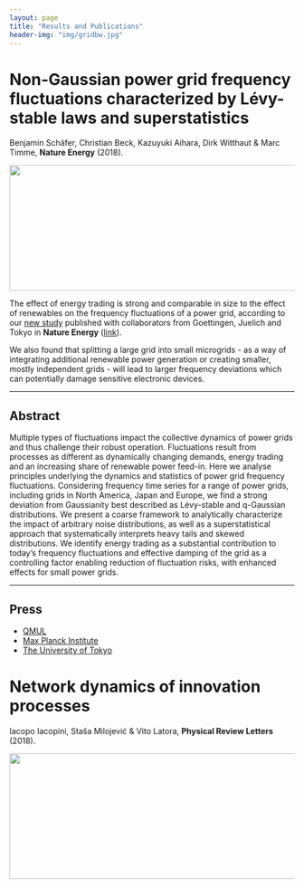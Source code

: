 ```yaml
---
layout: page
title: "Results and Publications"
header-img: "img/gridbw.jpg"
---
```


# Non-Gaussian power grid frequency fluctuations characterized by Lévy-stable laws and superstatistics
Benjamin Schäfer, Christian Beck, Kazuyuki Aihara, Dirk Witthaut & Marc Timme, **Nature Energy** (2018).

<div style="float:center;">
    <img src="https://iaciac.github.io/lobanet/img/GBFrequencyFluctuations.jpg" width="695" style="float:center;" height="222"/>
</div> 

The effect of energy trading is strong and comparable in size to the effect of renewables on the frequency fluctuations of a power grid, according to our [new study](https://www.nature.com/articles/s41560-017-0058-z) published with collaborators from Goettingen, Juelich and Tokyo in **Nature Energy** ([link](https://www.nature.com/articles/s41560-017-0058-z)).

We also found that splitting a large grid into small microgrids - as a way of integrating additional renewable power generation or creating smaller, mostly independent grids - will lead to larger frequency deviations which can potentially damage sensitive electronic devices.

---
## Abstract

Multiple types of fluctuations impact the collective dynamics of power grids and thus challenge their robust operation. Fluctuations result from processes as different as dynamically changing demands, energy trading and an increasing share of renewable power feed-in. Here we analyse principles underlying the dynamics and statistics of power grid frequency fluctuations. Considering frequency time series for a range of power grids, including grids in North America, Japan and Europe, we find a strong deviation from Gaussianity best described as Lévy-stable and q-Gaussian distributions. We present a coarse framework to analytically characterize the impact of arbitrary noise distributions, as well as a superstatistical approach that systematically interprets heavy tails and skewed distributions. We identify energy trading as a substantial contribution to today’s frequency fluctuations and effective damping of the grid as a controlling factor enabling reduction of fluctuation risks, with enhanced effects for small power grids.

---

## Press 

+ [QMUL](http://www.qmul.ac.uk/media/news/2018/se/impact-of-renewables-and-trading-on-power-grid-frequency-fluctuations.html)
+ [Max Planck Institute](https://www.ds.mpg.de/3175148/180108-pm-netzwerke)
+ [The University of Tokyo](https://iaciac.github.io/lobanet/docs/press-release-japan.pdf)


# Network dynamics of innovation processes
Iacopo Iacopini, Staša Milojević & Vito Latora, **Physical Review Letters** (2018).

<div style="float:center;">
    <img src="https://iaciac.github.io/lobanet/img/Fig1-eps-converted-to.pdf" width="695" style="float:center;" height="222"/>
</div> 


